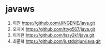 # javaws

1. 이진 https://github.com/JINGENIE/java.git
2. 오지예 https://github.com/ttyg567/java.git
3. 이기현 https://github.com/lssy2k1/java.git
4. 최준혁 https://github.com/justdoitjun/java.git
